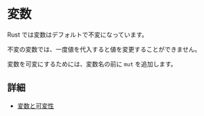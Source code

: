 # 変数

Rust では変数はデフォルトで不変になっています。

不変の変数では、一度値を代入すると値を変更することができません。

変数を可変にするためには、変数名の前に `mut` を追加します。

## 詳細

- [変数と可変性](https://doc.rust-jp.rs/book-ja/ch03-01-variables-and-mutability.html)

<!---
# Variables

In Rust, variables are immutable by default.
When a variable is immutable, once a value is bound to a name, you can’t change that value.
You can make them mutable by adding mut in front of the variable name.

## Further information

- [Variables and Mutability](https://doc.rust-lang.org/book/ch03-01-variables-and-mutability.html)
--->
